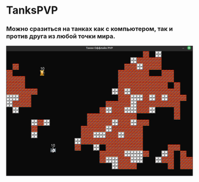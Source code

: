 # TanksPVP

### Можно сразиться на танках как с компьютером, так и против друга из любой точки мира.

![Скриншот](https://github.com/KIvanX/TanksPVP/blob/main/images/screenshot.png)